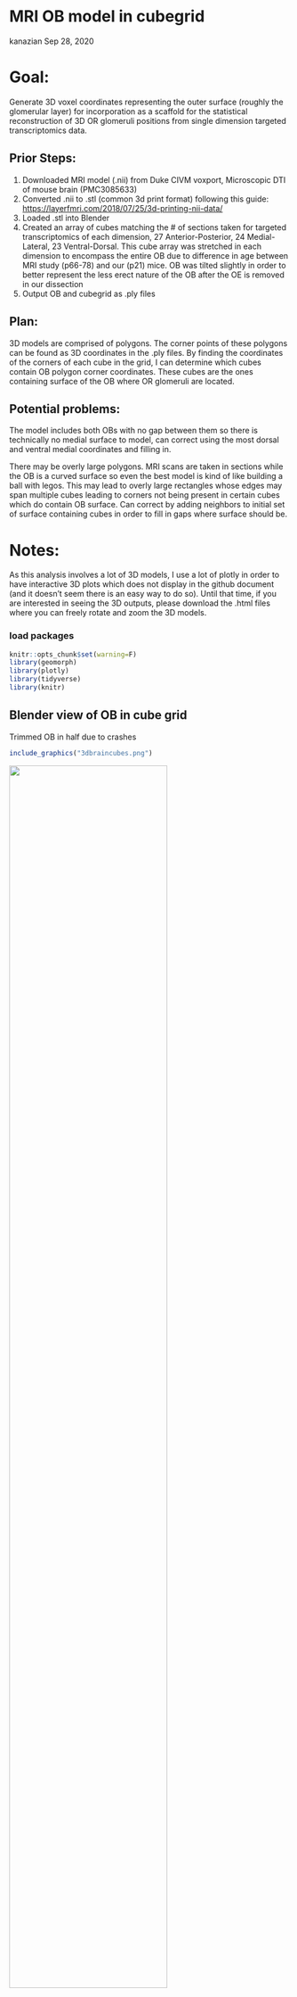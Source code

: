 MRI OB model in cubegrid
================
kanazian
Sep 28, 2020

# Goal:

Generate 3D voxel coordinates representing the outer surface (roughly
the glomerular layer) for incorporation as a scaffold for the
statistical reconstruction of 3D OR glomeruli positions from single
dimension targeted transcriptomics data.

## Prior Steps:

1.  Downloaded MRI model (.nii) from Duke CIVM voxport, Microscopic DTI
    of mouse brain (PMC3085633)
2.  Converted .nii to .stl (common 3d print format) following this
    guide: <https://layerfmri.com/2018/07/25/3d-printing-nii-data/>
3.  Loaded .stl into Blender
4.  Created an array of cubes matching the \# of sections taken for
    targeted transcriptomics of each dimension, 27 Anterior-Posterior,
    24 Medial-Lateral, 23 Ventral-Dorsal. This cube array was stretched
    in each dimension to encompass the entire OB due to difference in
    age between MRI study (p66-78) and our (p21) mice. OB was tilted
    slightly in order to better represent the less erect nature of the
    OB after the OE is removed in our dissection
5.  Output OB and cubegrid as .ply files

## Plan:

3D models are comprised of polygons. The corner points of these polygons
can be found as 3D coordinates in the .ply files. By finding the
coordinates of the corners of each cube in the grid, I can determine
which cubes contain OB polygon corner coordinates. These cubes are the
ones containing surface of the OB where OR glomeruli are located.

## Potential problems:

The model includes both OBs with no gap between them so there is
technically no medial surface to model, can correct using the most
dorsal and ventral medial coordinates and filling in.

There may be overly large polygons. MRI scans are taken in sections
while the OB is a curved surface so even the best model is kind of like
building a ball with legos. This may lead to overly large rectangles
whose edges may span multiple cubes leading to corners not being present
in certain cubes which do contain OB surface. Can correct by adding
neighbors to initial set of surface containing cubes in order to fill in
gaps where surface should be.

# Notes:

As this analysis involves a lot of 3D models, I use a lot of plotly in
order to have interactive 3D plots which does not display in the github
document (and it doesn’t seem there is an easy way to do so). Until that
time, if you are interested in seeing the 3D outputs, please download
the .html files where you can freely rotate and zoom the 3D models.

### load packages

``` r
knitr::opts_chunk$set(warning=F)
library(geomorph)
library(plotly)
library(tidyverse)
library(knitr)
```

## Blender view of OB in cube grid

Trimmed OB in half due to crashes

``` r
include_graphics("3dbraincubes.png") 
```

<img src="3dbraincubes.png" width="75%" height="75%" />

``` r
#image needs to have same path as .Rmd file
```

### Using geomorph to read .ply 3D data files

``` r
#,showSpecimen=T if you want to view in rgl
cubes <- read.ply("~/Desktop/obmap/r_analysis/mri_to_R/input/v1_cube.ply") 
brain <- read.ply("~/Desktop/obmap/r_analysis/mri_to_R/input/v2_partial_brain.ply")

cubeverts <- as_tibble(t(cubes$vb)) %>% mutate(position = 1:n())
brainverts <- as_tibble(t(brain$vb)) %>% mutate(position = 1:n())

saveRDS(cubeverts, "~/Desktop/obmap/r_analysis/mri_to_R/output/cubeverts.RDS")
saveRDS(brainverts, "~/Desktop/obmap/r_analysis/mri_to_R/output/brainverts.RDS")
```

### load vertices (polygon corner coordinates)

``` r
cubeverts <- readRDS("~/Desktop/obmap/r_analysis/mri_to_R/output/cubeverts.RDS")
cubeverts %>% ggplot(aes(xpts, ypts)) + geom_point()
```

![](mri_OB_cubed_files/figure-gfm/unnamed-chunk-3-1.png)<!-- -->

``` r
brainverts <- readRDS("~/Desktop/obmap/r_analysis/mri_to_R/output/brainverts.RDS")
brainverts %>% ggplot(aes(ypts, zpts)) + geom_point()
```

![](mri_OB_cubed_files/figure-gfm/unnamed-chunk-3-2.png)<!-- -->

# Initial investigation and dealing with problems

Examining the vertices of the cube file (simpler than brain) indicates
that each corner of a cube has multiple vertices. Since this file breaks
objects down to triangles, a single cube could have as few as 3 or as
many as 6 vertices. Not quite sure how closely neighboring cubes in the
array are positioned, this file indicates small differences. Goal of
this chunk is to determine which vertices are “real” corners by finding
vertices with relatively large and equally spaced distances between them
in each plane. I also know the number of cubes alongside each dimension
and the number of corner vertices should be equal to that number. Also
note that the original cube is CENTERED at 0,0,0 and not at a vertex

``` r
#X, the medial-lateral dimension
cv_x1 <- cubeverts %>% group_by(xpts) %>% count()

cv_x2 <- vector(mode = "double", length = dim(cv_x1)[1])
for (i in 1:dim(cv_x1)[1]) {
  if (i != 1) {
    cv_x2[i] <- abs(cv_x1$xpts[i] - cv_x1$xpts[i-1]) 
  } else {
    cv_x2[i] <- 0
  } #endif
} #endfor

cv_x3 <- unlist(cv_x2)
cv_x <- add_column(cv_x1, cv_x3) %>% as_tibble() %>% mutate(axisorder = 1:n())


#Y, the anterior-posterior dimension
cv_y1 <- cubeverts %>% group_by(ypts) %>% count()

cv_y2 <- vector(mode = "double", length = dim(cv_y1)[1])
for (i in 1:dim(cv_y1)[1]) {
  if (i != 1) {
    cv_y2[i] <- abs(cv_y1$ypts[i] - cv_y1$ypts[i-1]) 
  } else {
    cv_y2[i] <- 0
  } #endif
} #endfor

cv_y3 <- unlist(cv_y2)
cv_y <- add_column(cv_y1, cv_y3) %>% as_tibble() %>% mutate(axisorder = 1:n())


#Z, the ventral-dorsal dimension
cv_z1 <- cubeverts %>% group_by(zpts) %>% count()

cv_z2 <- vector(mode = "double", length = dim(cv_z1)[1])
for (i in 1:dim(cv_z1)[1]) {
  if (i != 1) {
    cv_z2[i] <- abs(cv_z1$zpts[i] - cv_z1$zpts[i-1]) 
  } else {
    cv_z2[i] <- 0
  } #endif
} #endfor

cv_z3 <- unlist(cv_z2)
cv_z <- add_column(cv_z1, cv_z3) %>% as_tibble() %>% mutate(axisorder = 1:n())

#distance between cube edges should be similar to:
(max(cv_y$ypts)-min(cv_y$ypts))/27
```

    ## [1] 0.04412704

``` r
#seems that in cv_y, the 1st and 8th coordinates, 9th and 15th, 16th and 22nd, etc. are vertices that have a similar distance to the cube size for that dimension as well as follow a pattern of aabcbaa|aabcbaa|aabcb....cbaa
#for vertice coordinate arranged from min to max, seq(1,length(x),7) and seq(9,length(x),7) will produce list positions that are "true" corners
trueCornersInOrder <- c(seq(1, 190, 7), seq(9,190,7))
```

# Make df to hold cube grid

Colnames: cube.coord.ml, cube.coord.ap, cube.coord.dv, minML, maxML,
minAP, maxAP, minDV,
maxDV

``` r
#Medial Lateral is X dim in 3D file, low values are more lateral, higher more medial. In OBmap low values are more medial, higher more lateral. Hence need to flip.
mutML <- 24
mutAP <- 27
mutDV <- 23
true_ml <- cv_x %>% filter(axisorder %in% trueCornersInOrder) %>% mutate(cube_ml = rep(seq(mutML,1), each = 2), lim_ml = rep(c("minML", "maxML"),mutML)) %>% select(xpts, cube_ml, lim_ml) %>% spread(lim_ml, xpts)

#Anterior Posterior is Y dim in 3D file, low Y is more posterior, higher more anterior. In OBmap low values are anterior, higher more posterior. Hence need to flip.
true_ap <- cv_y %>% filter(axisorder %in% trueCornersInOrder) %>% mutate(cube_ap = rep(seq(mutAP,1), each = 2), lim_ap = rep(c("minAP", "maxAP"),mutAP)) %>% select(ypts, cube_ap, lim_ap) %>% spread(lim_ap, ypts)

#Dorsal Ventral is Z dim in 3D file, low Z is more ventral, higher more dorsal. In OBmap low values are ventral, higher more dorsal. Hence no need to flip.
true_dv <- cv_z %>% filter(axisorder %in% trueCornersInOrder) %>% mutate(cube_dv = rep(seq(mutDV), each = 2), lim_dv = rep(c("minDV", "maxDV"),mutDV)) %>% select(zpts, cube_dv, lim_dv) %>% spread(lim_dv, zpts)


#make a coordinate grid like in OBMap, however note that the the numbering will be off since there are more cubes in this model (27x24x23) compared to OBMap (24,23,22)
cube_grid <- expand.grid(1:mutAP, 1:mutML, 1:mutDV)
colnames(cube_grid) <- c("cube_ap", "cube_ml", "cube_dv")

grid_coords <- as_tibble(cube_grid) %>% left_join(true_ap, by = "cube_ap") %>% left_join(true_ml, by = "cube_ml") %>% left_join(true_dv, by = "cube_dv") %>% mutate(cube = 1:n()) %>% select(cube, everything()) %>% dplyr::rename("AntPos" = cube_ap, "MedLat" = cube_ml, "VenDor" = cube_dv)
```

### Using vertices from the brain file, check which vertices are within the global cube grid limits. I will use only these vertices for assignments into the cube grid

``` r
xmax <- max(cv_x1$xpts)
xmin <- min(cv_x1$xpts)
ymax <- max(cv_y1$ypts)
ymin <- min(cv_y1$ypts)
zmax <- max(cv_z1$zpts)
zmin <- min(cv_z1$zpts)

betweenX <- which(between(brainverts$xpts, xmin, xmax)) #1,227,597
betweenY <- which(between(brainverts$ypts, ymin, ymax)) #1,113,114
betweenZ <- which(between(brainverts$zpts, zmin, zmax)) #1,159,631
betweenXY <- intersect(betweenX, betweenY) #541,372
betweenXYZ <- intersect(betweenXY, betweenZ) #298,953

brainV_in_cubes <- brainverts[betweenXYZ,]

brainV_in_cubes %>% ggplot(aes(xpts, ypts)) + geom_point()
```

![](mri_OB_cubed_files/figure-gfm/unnamed-chunk-6-1.png)<!-- -->

## Found ~300k vertices that fall within the grid of cubes

Now lets find exactly which cubes have vertices within them.

``` r
hits <- vector("double", length = dim(grid_coords)[1])
for (cube in 1:dim(grid_coords)[1]) {
  verts_in_cube <- length(which(between(brainV_in_cubes$xpts, grid_coords$minML[cube], grid_coords$maxML[cube]) &
        between(brainV_in_cubes$ypts, grid_coords$minAP[cube], grid_coords$maxAP[cube]) &
        between(brainV_in_cubes$zpts, grid_coords$minDV[cube], grid_coords$maxDV[cube])))
  hits[cube] <- verts_in_cube
}
```

## Plot the cubes with vertices

``` r
grid_hits <- grid_coords %>% mutate(hitcount = hits, hitlog = ifelse(hits > 0, TRUE, FALSE))
only_hits <- filter(grid_hits, hitlog == TRUE)

#a little bit of optical nerve seems to have entered the cube grid
weirdbit <- only_hits %>% filter(AntPos > 23 & MedLat > 19 & VenDor < 3) #14 points
getWeird <- only_hits %>% mutate(isWeird = ifelse(AntPos > 23 & MedLat > 19 & VenDor < 3, TRUE, FALSE)) %>% filter(isWeird == FALSE) %>% select(-isWeird) #now missing 14 points

plot_hits <- plot_ly(getWeird, x=~MedLat, y=~AntPos, z=~VenDor, marker=list(size = 6, line = list(color = 'black', width = 0.5)), text=~paste("Hits:", hitcount), type='scatter3d', mode='markers')
plot_hits
```

![](mri_OB_cubed_files/figure-gfm/unnamed-chunk-8-1.png)<!-- -->

## Some cubes appear to be missing

This is likely due to relatively flat faces on the object leading to
larger triangles leading to more dispersed vertices. Will try to correct
this by examining neighbors in the cardinal directions and filling spots
that have 2 cardinal neighbors. Manual addition will be done after if
needed.

``` r
#Find_Misses is a function that will find voxels that don't contain OB 3D model vertices but contain surface. Can be used to progressively fill in misses.
#hits is a dataframe with cube_number, AP, ML, DV coordinates, and additional info pertaining to the presence of vertices within a voxel. Coordinate names are AntPos, MedLat, VenDor
#all voxels is a expand.grid voxel framework for all possible AP, ML, DV coordinates. Coordinate names are: cube_ap, cube_ml, cube_dv
#output is a single dataframe with AntPos, MedLat, VenDor coordinates as well as a new variable: type, which indicates whether the point was originally a hit or miss

Find_Misses <- function(hits, all_voxels) {
  #remove coordinates with hits
  nohit_which <- vector("double", length = dim(all_voxels)[1])
  for (cube in 1:dim(all_voxels)[1]) {
  nohit_which[cube] <- length(which(hits$AntPos == all_voxels$cube_ap[cube] & 
                                    hits$MedLat == all_voxels$cube_ml[cube] &
                                    hits$VenDor == all_voxels$cube_dv[cube]))
  }
  nohits <- all_voxels[which(nohit_which == 0),] %>% as_tibble()
  
  #vectors to hold neighboring hits
  neighs_ap <- vector("double", length = dim(nohits)[1])
  neighs_ml <- vector("double", length = dim(nohits)[1])
  neighs_vd <- vector("double", length = dim(nohits)[1])
  
  #find non-hit voxels with two neighbors in a single cardinal direction
  for (cube in 1:dim(nohits)[1]) {
  neighs_ap[cube] <- length(which(between(hits$AntPos, nohits$cube_ap[cube]-1, nohits$cube_ap[cube]+1) &
        hits$AntPos != nohits$cube_ap[cube] &
        hits$MedLat == nohits$cube_ml[cube] &
        hits$VenDor == nohits$cube_dv[cube]))
  
  neighs_ml[cube] <- length(which(between(hits$MedLat, nohits$cube_ml[cube]-1, nohits$cube_ml[cube]+1) &
        hits$MedLat != nohits$cube_ml[cube] &
        hits$AntPos == nohits$cube_ap[cube] &
        hits$VenDor == nohits$cube_dv[cube]))
    
  neighs_vd[cube] <- length(which(between(hits$VenDor, nohits$cube_dv[cube]-1, nohits$cube_dv[cube]+1) &
        hits$VenDor != nohits$cube_dv[cube] &
        hits$MedLat == nohits$cube_ml[cube] &
        hits$AntPos == nohits$cube_ap[cube]))
  }
  
  neigh_grid <- as_tibble(cbind(nohits, neighs_ap, neighs_ml, neighs_vd))
  
  two_neighs <- filter(neigh_grid, neighs_ap == 2 | neighs_ml == 2 | neighs_vd == 2)
  
  simpleHits <- hits %>% select(AntPos:VenDor) %>% mutate(type = "Hit")
  simpleMiss <- two_neighs %>% rename("AntPos" = cube_ap, "MedLat" = cube_ml, "VenDor" = cube_dv) %>% select(AntPos:VenDor) %>% mutate(type = "Missed")
  
  hitandmiss <- bind_rows(simpleHits, simpleMiss)
}

findMissOut_1 <- Find_Misses(getWeird, cube_grid)

#plot round 1  
plot_ly(findMissOut_1, x=~MedLat, y=~AntPos, z=~VenDor, color=~type, marker=list(size = 6, line = list(color = 'black', width = 0.5)), text=~paste("Type:", type), type='scatter3d', mode='markers')
```

![](mri_OB_cubed_files/figure-gfm/unnamed-chunk-9-1.png)<!-- -->

### Find Misses Round 2: The Sequel

``` r
findMissOut_2 <- Find_Misses(findMissOut_1, cube_grid)
plot_ly(findMissOut_2, x=~MedLat, y=~AntPos, z=~VenDor, color=~type, marker=list(size = 6, line = list(color = 'black', width = 0.5)), text=~paste("Type:", type), type='scatter3d', mode='markers')
```

![](mri_OB_cubed_files/figure-gfm/unnamed-chunk-10-1.png)<!-- -->

``` r
#adding points that DONT have 2 cardinal neighbors aka wont be found in Find_Misses
findMissOut_3 <- findMissOut_2 %>% add_row(AntPos = 22, MedLat = 3, VenDor = 21, type="add")
plot_ly(findMissOut_3, x=~MedLat, y=~AntPos, z=~VenDor, color=~type, marker=list(size = 6, line = list(color = 'black', width = 0.5)), text=~paste("Type:", type), type='scatter3d', mode='markers')
```

![](mri_OB_cubed_files/figure-gfm/unnamed-chunk-10-2.png)<!-- -->

# Declare a national emergency and build a border wall

Originally written in 2018

``` r
most_medial <- findMissOut_3 %>% filter(MedLat == 1)
#for each AP coord, if more than 2 points in AP coord, add a bunch of vd points to fill therange
border_wall <- expand.grid(0,0,0)

for (i in seq(range(most_medial$AntPos)[1],range(most_medial$AntPos)[2])) {
  med_ap_count <- most_medial %>% filter(AntPos == i)
  
  if (dim(med_ap_count)[1] >= 2) {
    min_vd <- min(med_ap_count$VenDor)
    max_vd <- max(med_ap_count$VenDor)
    build_the_wall <- expand.grid(med_ap_count$AntPos[1],med_ap_count$MedLat[1],min_vd:max_vd)
  }
  
  border_wall <- bind_rows(border_wall, build_the_wall)
}

border_wall <- as_tibble(border_wall) %>% rename("AntPos" = Var1, "MedLat" = Var2, "VenDor" = Var3) %>% mutate(type = "Wall") %>% filter(AntPos > 0)

walled <- bind_rows(findMissOut_3, border_wall)
plot_ly(walled, x=~MedLat, y=~AntPos, z=~VenDor, color=~type, marker=list(size = 6, line = list(color = 'black', width = 0.5)), text=~paste("Type:", type), type='scatter3d', mode='markers')
```

![](mri_OB_cubed_files/figure-gfm/unnamed-chunk-11-1.png)<!-- -->

# Add an interior layer

``` r
#define a central coordinate in the middle of the OB, for each hit, note direction toward central coordinate and add a point
#try to avoid multi dimensions, lets instead move along the anterior posterior 
inner_layer <- tibble(AntPos = 0, MedLat = 0, VenDor = 0, type = "init")

for (cube in 1:dim(walled)[1]) {
  if (walled$AntPos[cube] == 1) {
    #if front wall, add a cube directly posterior
    inner_layer <- inner_layer %>% add_row(AntPos = 2, MedLat = walled$MedLat[cube], VenDor = walled$VenDor[cube], type = "F")
  } else if (walled$MedLat[cube] >= 10 && walled$VenDor[cube] >= 13) {
    #if more Lateral and more Dorsal, add a cube more ventral and more medial
    inner_layer <- inner_layer %>% add_row(AntPos = walled$AntPos[cube], MedLat = walled$MedLat[cube], VenDor = walled$VenDor[cube]-1, type = "A") %>% add_row(AntPos = walled$AntPos[cube], MedLat = walled$MedLat[cube]-1, VenDor = walled$VenDor[cube], type = "A")
  } else if (walled$MedLat[cube] >= 10  &&  walled$VenDor[cube] < 13) {
    #if more Lateral and more Ventral, add ...
    inner_layer <- inner_layer %>% add_row(AntPos = walled$AntPos[cube], MedLat = walled$MedLat[cube], VenDor = walled$VenDor[cube]+1, type = "B") %>% add_row(AntPos = walled$AntPos[cube], MedLat = walled$MedLat[cube]-1, VenDor = walled$VenDor[cube], type = "B")
  } else if (walled$MedLat[cube] < 10  &&  walled$VenDor[cube] >= 13) {
    #if more Medial and more Dorsal, add ...
    inner_layer <- inner_layer %>% add_row(AntPos = walled$AntPos[cube], MedLat = walled$MedLat[cube], VenDor = walled$VenDor[cube]-1, type = "C") %>% add_row(AntPos = walled$AntPos[cube], MedLat = walled$MedLat[cube]+1, VenDor = walled$VenDor[cube], type = "C")
  } else if (walled$MedLat[cube] < 10  &&  walled$VenDor[cube] < 13) {
    #if more Medial and more Ventral, add ...
    inner_layer <- inner_layer %>% add_row(AntPos = walled$AntPos[cube], MedLat = walled$MedLat[cube], VenDor = walled$VenDor[cube]+1, type = "D") %>% add_row(AntPos = walled$AntPos[cube], MedLat = walled$MedLat[cube]+1, VenDor = walled$VenDor[cube], type = "D")
  } else {
    #else make a note
    inner_layer <- inner_layer %>% add_row(AntPos = walled$AntPos[cube], MedLat = walled$MedLat[cube], VenDor = walled$VenDor[cube], type = "E")
  }
}
inner_layer %>% group_by(type) %>% count()
```

    ## # A tibble: 6 x 2
    ## # Groups:   type [6]
    ##   type      n
    ##   <chr> <int>
    ## 1 A      1346
    ## 2 B      1118
    ## 3 C      1158
    ## 4 D       956
    ## 5 F        27
    ## 6 init      1

``` r
inners_dups <- inner_layer %>% filter(type != "init")
inner <- inners_dups[-which(duplicated(inners_dups)==TRUE),]

outer <- walled %>% select(-type) %>% mutate(type = "outer") 
like_an_onion <- bind_rows(outer, inner)

plot_ly(like_an_onion, x=~MedLat, y=~AntPos, z=~VenDor, color=~type, marker=list(size = 6, line = list(color = 'black', width = 0.5)), text=~paste("Type:", type), type='scatter3d', mode='markers')
```

![](mri_OB_cubed_files/figure-gfm/unnamed-chunk-12-1.png)<!-- -->

# Export for incorporation with OBMap

``` r
saveRDS(like_an_onion, "~/Desktop/obmap/r_analysis/mri_to_R/output/190218_outer_inner_coords.RDS")
```

# Todo

Clearly some problems with creation of the inner layer. Need to add if
statements to deal with outer voxels that lie on a curve.
